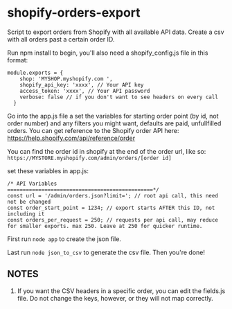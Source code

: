 # shopify-orders-export

Script to export orders from Shopify with all available API data. 
Create a csv with all orders past a certain order ID.

Run npm install to begin, you'll also need a shopify_config.js file in this format:

```
module.exports = {
    shop: 'MYSHOP.myshopify.com ',
    shopify_api_key: 'xxxx', // Your API key 
    access_token: 'xxxx', // Your API password
    verbose: false // if you don't want to see headers on every call
  }
```
Go into the app.js file a set the variables for starting order point (by id, not order number) and any 
filters you might want, defaults are paid, unfullfilled orders. You can get reference to the Shopify order API
here: https://help.shopify.com/api/reference/order

You can find the order id in shopify at the end of the order url, like so:
```https://MYSTORE.myshopify.com/admin/orders/[order id]```

set these variables in app.js:
```
/* API Variables
===============================================*/
const url = '/admin/orders.json?limit='; // root api call, this need not be changed
const order_start_point = 1234; // export starts AFTER this ID, not including it
const orders_per_request = 250; // requests per api call, may reduce for smaller exports. max 250. Leave at 250 for quicker runtime.
```

First run ```node app``` to create the json file.

Last run ```node json_to_csv``` to generate the csv file. Then you're done!

## NOTES
1. If you want the CSV headers in a specific order, you can edit the fields.js file. 
Do not change the keys, however, or they will not map correctly.